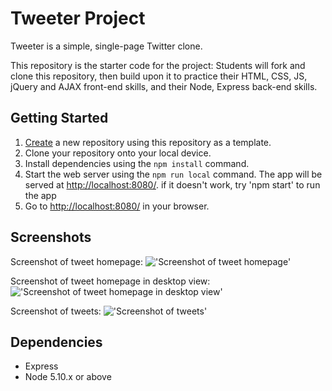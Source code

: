 # Tweeter Project

Tweeter is a simple, single-page Twitter clone.

This repository is the starter code for the project: Students will fork and clone this repository, then build upon it to practice their HTML, CSS, JS, jQuery and AJAX front-end skills, and their Node, Express back-end skills.

## Getting Started

1. [Create](https://docs.github.com/en/repositories/creating-and-managing-repositories/creating-a-repository-from-a-template) a new repository using this repository as a template.
2. Clone your repository onto your local device.
3. Install dependencies using the `npm install` command.
3. Start the web server using the `npm run local` command. The app will be served at <http://localhost:8080/>.
  if it doesn't work, try 'npm start' to run the app
4. Go to <http://localhost:8080/> in your browser.

## Screenshots
Screenshot of tweet homepage:
!['Screenshot of tweet homepage'](https://user-images.githubusercontent.com/114049732/210890819-5f37c28e-6a48-4f4f-a3fa-ce6711239f65.png)

Screenshot of tweet homepage in desktop view:
!['Screenshot of tweet homepage in desktop view'](https://user-images.githubusercontent.com/114049732/210890706-02b6719d-2ffc-4e5b-a804-b48732e42639.png)

Screenshot of tweets:
!['Screenshot of tweets'](https://user-images.githubusercontent.com/114049732/210890906-5563ca02-6330-49ff-88df-81867462c435.png)

## Dependencies

- Express
- Node 5.10.x or above

